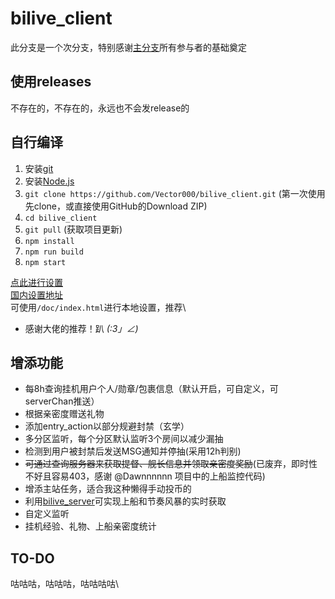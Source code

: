# bilive_client

此分支是一个次分支，特别感谢[主分支](https://github.com/lzghzr/bilive_client)所有参与者的基础奠定

## 使用releases
不存在的，不存在的，永远也不会发release的

## 自行编译
1. 安装[git](https://git-scm.com/downloads)
2. 安装[Node.js](https://nodejs.org/)
3. `git clone https://github.com/Vector000/bilive_client.git` (第一次使用先clone，或直接使用GitHub的Download ZIP)
4. `cd bilive_client`
5. `git pull` (获取项目更新)
6. `npm install`
7. `npm run build`
8. `npm start`

[点此进行设置](http://github.halaal.win/bilive_client/)\
[国内设置地址](http://lzoczr.gitee.io/bilive_client_view/)\
可使用`/doc/index.html`进行本地设置，推荐\

* 感谢大佬的推荐！趴 _(:3」∠)_

## 增添功能
* 每8h查询挂机用户个人/勋章/包裹信息（默认开启，可自定义，可serverChan推送）
* 根据亲密度赠送礼物
* 添加entry_action以部分规避封禁（玄学）
* 多分区监听，每个分区默认监听3个房间以减少漏抽
* 检测到用户被封禁后发送MSG通知并停抽(采用12h判别)
* ~~可通过查询服务器来获取提督、舰长信息并领取亲密度奖励~~(已废弃，即时性不好且容易403，感谢 @Dawnnnnnn 项目中的上船监控代码)
* 增添主站任务，适合我这种懒得手动投币的
* 利用[bilive_server](https://github.com/lzghzr/bilive_server)可实现上船和节奏风暴的实时获取
* 自定义监听
* 挂机经验、礼物、上船亲密度统计

## TO-DO

咕咕咕，咕咕咕，咕咕咕咕\
